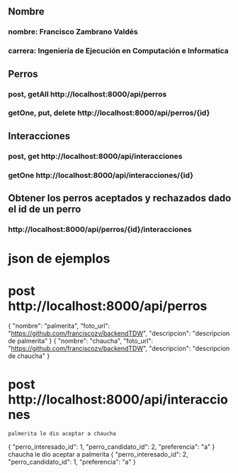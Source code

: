 ## Nombre
### nombre: Francisco Zambrano Valdés
### carrera: Ingeniería de Ejecución en Computación e Informatica

## Perros

### post, getAll http://localhost:8000/api/perros
### getOne, put, delete http://localhost:8000/api/perros/{id}

## Interacciones
### post, get http://localhost:8000/api/interacciones
### getOne http://localhost:8000/api/interacciones/{id}


## Obtener los perros aceptados y rechazados dado el id de un perro
### http://localhost:8000/api/perros/{id}/interacciones

# json de ejemplos
# post http://localhost:8000/api/perros
{
    "nombre": "palmerita",
    "foto_url": "https://github.com/franciscozv/backendTDW",
    "descripcion": "descripcion de palmerita"
}
{
    "nombre": "chaucha",
    "foto_url": "https://github.com/franciscozv/backendTDW",
    "descripcion": "descripcion de chaucha"
}
# post http://localhost:8000/api/interacciones
	palmerita le dio aceptar a chaucha
{
	"perro_interesado_id": 1,
	"perro_candidato_id": 2,
	"preferencia": "a"
}
	chaucha le dio aceptar a palmerita
{
	"perro_interesado_id": 2,
	"perro_candidato_id": 1,
	"preferencia": "a"
}
